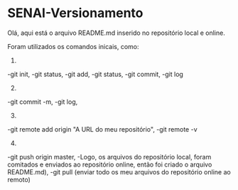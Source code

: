 # SENAI-Versionamento

Olá, aqui está o arquivo README.md inserido no repositório local e online.

Foram utilizados os comandos inicais, como:

1)
-git init,
-git status,
-git add,
-git status,
-git commit,
-git log

2)
-git commit -m,
-git log,

3) 
-git remote add origin "A URL do meu repositório",
-git remote -v

4)
-git push origin master,
-Logo, os arquivos do repositório local, foram comitados e enviados ao repositório online, então foi criado o arquivo README.md),
-git pull (enviar todo os meu arquivos do repositório online ao remoto)


